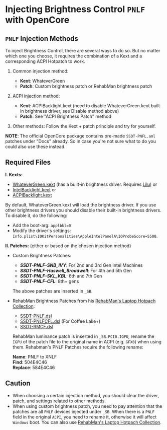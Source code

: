 # Injecting Brightness Control `PNLF` with OpenCore

## `PNLF` Injection Methods

To inject Brightness Control, there are several ways to do so. But no matter which one you choose, it requires the combination of a Kext and a corresponding ACPI Hotpatch to work.

1. Common injection method:

	- **Kext**: WhateverGreen
	- **Patch**: Custom brightness patch or RehabMan brightness patch

2. ACPI injection method:

	- **Kext**: ACPIBacklight.kext (need to disable WhateverGreen.kext built-in brightness driver, see Disable method above)
	- **Patch**: See "ACPI Brightness Patch" method

3. Other methods: Follow the Kext + patch principle and try for yourself.

**NOTE**: The official OpenCore package contains pre-made `SSDT-PNFL.aml` patches under "Docs" already. So in case you're not sure what to do you could also use these instead.

## Required Files
**I. Kexts:**

- [WhateverGreen.kext](https://github.com/acidanthera/WhateverGreen/releases) (has a built-in brightness driver. Requires [Lilu](https://github.com/acidanthera/Lilu/releases)) or
- [IntelBacklight.kext](https://bitbucket.org/RehabMan/os-x-intel-backlight/src/master/) or
- [ACPIBacklight.kext](https://bitbucket.org/RehabMan/os-x-acpi-backlight/src/master/)

By default, WhateverGreen.kext will load the brightness driver. If you use other brightness drivers you should disable their built-in brightness drivers. To disable it, do the following:

- Add the boot-arg: `applbkl=0`
- Modify the driver's settings: `Info.plist\IOKitPersonalities\AppleIntelPanelA\IOProbeScore=5500`.

**II. Patches:** (either or based on the chosen injection method)

  - Custom Brightness Patches:

    - ***SSDT-PNLF-SNB_IVY***: For 2nd and 3rd Gen Intel Machines
    - ***SSDT-PNLF-Haswell_Broadwell***: For 4th and 5th Gen
    - ***SSDT-PNLF-SKL_KBL***: 6th and 7th Gen
    - ***SSDT-PNLF-CFL***: 8th+ gens

    The above patches are inserted in `_SB`.

  - RehabMan Brightness Patches from his [RehabMan's Laptop Hotpach Collection](https://github.com/RehabMan/OS-X-Clover-Laptop-Config/tree/master/hotpatch):
  
    - [SSDT-PNLF.dsl](https://github.com/RehabMan/OS-X-Clover-Laptop-Config/blob/master/hotpatch/SSDT-PNLF.dsl) 
    - [SSDT-PNLFCFL.dsl](https://github.com/RehabMan/OS-X-Clover-Laptop-Config/blob/master/hotpatch/SSDT-PNLFCFL.dsl) (For Coffee Lake+)
    - [SSDT-RMCF.dsl](https://github.com/RehabMan/OS-X-Clover-Laptop-Config/blob/master/hotpatch/SSDT-RMCF.dsl)
  
	RehabMan luminance patch is inserted in `_SB.PCI0.IGPU`, rename the `IGPU` of the patch file to the original name in ACPI (e.g. `GFX0`) when using them. Rehabman's PNLF Patches require the following rename:

	**Name**: PNLF to XNLF  
	**Find**: 504E4C46  
	**Replace**: 584E4C46

## Caution

- When choosing a certain injection method, you should clear the driver, patch, and settings related to other methods.
- When using custom brightness patch, you need to pay attention that the patches are all `PNLF` devices injected under `_SB`. When there is a `PNLF` field in the original `ACPI`, you need to rename it, otherwise it will affect `Windows` boot. You can also use [RehabMan's Laptop Hotpach Collection](https://github.com/RehabMan/OS-X-Clover-Laptop-Config/tree/master/hotpatch). 
